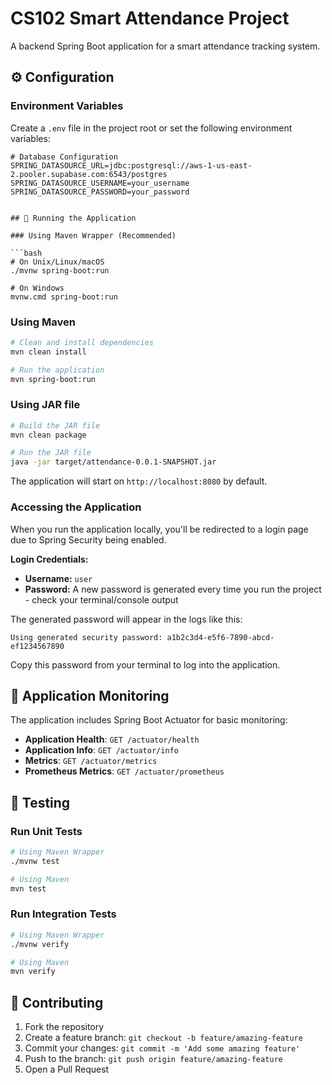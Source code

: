 # CS102 Smart Attendance Project

A backend Spring Boot application for a smart attendance tracking system.

## ⚙️ Configuration

### Environment Variables

Create a `.env` file in the project root or set the following environment variables:

```env
# Database Configuration
SPRING_DATASOURCE_URL=jdbc:postgresql://aws-1-us-east-2.pooler.supabase.com:6543/postgres
SPRING_DATASOURCE_USERNAME=your_username
SPRING_DATASOURCE_PASSWORD=your_password


## 🚀 Running the Application

### Using Maven Wrapper (Recommended)

```bash
# On Unix/Linux/macOS
./mvnw spring-boot:run

# On Windows
mvnw.cmd spring-boot:run
```

### Using Maven

```bash
# Clean and install dependencies
mvn clean install

# Run the application
mvn spring-boot:run
```

### Using JAR file

```bash
# Build the JAR file
mvn clean package

# Run the JAR file
java -jar target/attendance-0.0.1-SNAPSHOT.jar
```

The application will start on `http://localhost:8080` by default.

### Accessing the Application

When you run the application locally, you'll be redirected to a login page due to Spring Security being enabled.

**Login Credentials:**
- **Username:** `user`
- **Password:** A new password is generated every time you run the project - check your terminal/console output

The generated password will appear in the logs like this:
```
Using generated security password: a1b2c3d4-e5f6-7890-abcd-ef1234567890
```

Copy this password from your terminal to log into the application.

## 🔗 Application Monitoring

The application includes Spring Boot Actuator for basic monitoring:

- **Application Health**: `GET /actuator/health`
- **Application Info**: `GET /actuator/info`
- **Metrics**: `GET /actuator/metrics`
- **Prometheus Metrics**: `GET /actuator/prometheus`

## 🧪 Testing

### Run Unit Tests

```bash
# Using Maven Wrapper
./mvnw test

# Using Maven
mvn test
```

### Run Integration Tests

```bash
# Using Maven Wrapper
./mvnw verify

# Using Maven
mvn verify
```

## 🤝 Contributing

1. Fork the repository
2. Create a feature branch: `git checkout -b feature/amazing-feature`
3. Commit your changes: `git commit -m 'Add some amazing feature'`
4. Push to the branch: `git push origin feature/amazing-feature`
5. Open a Pull Request